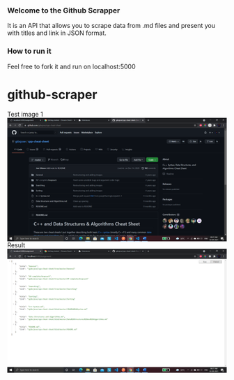 ### Welcome to the Github Scrapper

It is an API that allows you to scrape data from .md files and present you with titles and link in JSON format.

### How to run it

Feel free to fork it and run on localhost:5000
# github-scraper

Test image 1
<img src="https://github.com/somil24/github-scraper/blob/master/images/Screenshot%20(152).png"
     alt="test image"
     style="float: left; margin-right: 10px;" />
     
 Result
 <img src="https://github.com/somil24/github-scraper/blob/master/images/Screenshot%20(153).png"
     alt="result image"
     style="float: left; margin-right: 10px;" />

